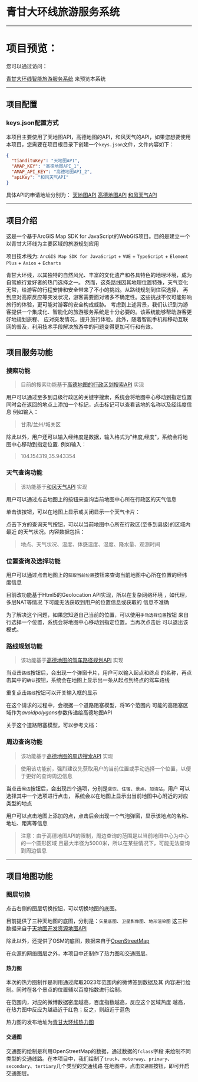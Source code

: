 # 青甘大环线旅游服务系统

---
# 项目预览：
您可以通过访问：

[青甘大环线智能旅游服务系统](https://qg.zenithangle.top/)
来预览本系统

---
## 项目配置
### keys.json配置方式
本项目主要使用了天地图API，高德地图的API，和风天气的API，如果您想要使用本项目，您需要在项目根目录下创建一个`keys.json`文件，文件内容如下：
```json
{
  "tiandituKey": "天地图API",
  "AMAP_KEY": "高德地图API_1",
  "AMAP_API_KEY": "高德地图API_2",
  "apiKey": "和风天气API"
}
```

具体API的申请地址分别为：
    [天地图API](http://lbs.tianditu.gov.cn/home.html)
    [高德地图API](https://lbs.amap.com/)
    [和风天气API](https://dev.qweather.com/)

---
## 项目介绍

这是一个基于ArcGIS Map SDK for JavaScript的WebGIS项目。目的是建立一个以青甘大环线为主要区域的旅游规划应用

项目技术栈为: `ArcGIS Map SDK for JavaScript` + `VUE` + `TypeScript` + `Element Plus` + `Axios` + `Echarts`

青甘大环线，以其独特的自然风光、丰富的文化遗产和各具特色的地理环境，成为自驾旅行爱好者的热门选择之一。
然而，这条路线因其地理位置特殊，天气变化无常，给游客的行程安排和安全带来了不小的挑战。从路线规划到住宿选择，
再到应对高原反应等突发状况，游客需要面对诸多不确定性。这些挑战不仅可能影响旅行的体验，更可能对游客的安全构成威胁。
考虑到上述背景，我们认识到为游客提供一个集成化、智能化的旅游服务系统是十分必要的。该系统能够帮助游客更好地规划旅程、
应对突发情况，提升旅行体验。此外，随着智能手机和移动互联网的普及，利用技术手段解决旅游中的问题变得更加可行和有效。

---

## 项目服务功能

### 搜索功能

>目前的搜索功能基于[高德地图的行政区划搜索API](https://lbs.amap.com/api/webservice/guide/api/district)
实现

用户可以通过至多到县级行政区的关键字搜索，系统会将地图中心移动到指定位置
同时会在返回的地点上添加一个标记，点击标记可以查看该地的名称以及经纬度信息
例如输入：

> 甘肃/兰州/城关区


除此以外，用户还可以输入经纬度是数据，输入格式为"纬度,经度"，系统会将地图中心移动到指定位置.
例如输入：

> 104.154319,35.943354

### 天气查询功能

>该功能基于[和风天气API](https://dev.qweather.com/docs/api/weather/weather-now/)
实现

用户可以通过点击地图上的按钮来查询当前地图中心所在行政区的天气信息

单击该按钮，可以在地图上显示或关闭显示一个天气卡片：

点击下方的查询天气按钮，可以以当前地图中心所在行政区(至多到县级)的区域内最近
的天气状况。内容数据包括：

> 地点、天气状况、温度、体感温度、湿度、降水量、观测时间

### 位置查询及选择功能

用户可以通过点击地图上的`获取当前位置`按钮来查询当前地图中心所在位置的经纬度信息

目前改功能基于Html5的Geolocation API实现，所以在复杂网络环境
，如代理，多层NAT等情况 下可能无法获取到用户的位置信息或获取的
信息不准确

为了解决这个问题，如果您知道自己当前的位置，可以使用`手动选择位置`按钮
来自行选择一个位置，系统会将地图中心移动到指定位置。当再次点击后
可以退出该模式。

### 路线规划功能
>该功能基于[高德地图的驾车路径规划API](https://lbs.amap.com/api/webservice/guide/api/direction)
实现

当点击`路线`按钮后，会出现一个弹窗卡片，用户可以输入起点和终点
的名称，再点击其中的`确认`按钮，系统会在地图上显示出一条从起点到终点的驾车路线

重复点击`路线`按钮可以开关输入框的显示

在这个请求的过程中，会根据一个道路阻塞模型，将16个范围内
可能的高阻塞区域作为*avoidpolygons*参数传递给高德地图API

关于这个道路阻塞模型，可以参考文档：



### 周边查询功能
>该功能基于[高德地图的周边搜索API](https://lbs.amap.com/api/webservice/guide/api/search)
实现

>使用该功能前，强烈建议先获取用户的当前位置或手动选择一个位置，以便于更好的查询周边信息

当点击`周边`按钮后，会出现四个选项，分别是`餐饮`、`住宿`、`景点`、`加油站`，用户
可以选择其中一个选项进行点击，
系统会以在地图上显示出当前地图中心附近的对应类型的地点

用户可以点击地图上添加的点，点击后会出现一个气泡弹窗，显示该地点的名称、地址、距离等信息

> 注意：由于高德地图API的限制，周边查询的范围是以当前地图中心为中心的一个圆形区域
> 且最大半径为5000米，所以在某些情况下，可能无法查询到周边信息

---
## 项目地图功能


### 图层切换
点击右侧的图层切换按钮，可以切换地图的底图。

目前提供了三种天地图的底图，分别是：`矢量底图`、`卫星影像图`、`地形渲染图`
这三种数据来自于[天地图开发资源地图API](http://lbs.tianditu.gov.cn/server/MapService.html)

除此以外，还提供了OSM的底图，数据来自于[OpenStreetMap](https://www.openstreetmap.org/)

在众源的网络图层之外，本项目中还制作了热力图和交通图层。
#### 热力图
本次的热力图制作是利用通过爬取2023年范围内的微博签到数据及其
内容进行绘制。同时在各个景点的位置辅以百度指数进行绘制。

在范围内，对应的微博数据密度越高，百度指数越高，反应这个区域热度
越高，在热力图中反应为越趋近于红色；反之，则趋近于蓝色

热力图的发布地址为[青甘大环线热力图](https://data.lzu.edu.cn/server/rest/services/%E6%A2%81%E6%AD%A3%E7%82%9C_%E9%9D%92%E7%94%98%E5%A4%A7%E7%8E%AF%E7%BA%BF/HotPoint/MapServer)

#### 交通图
交通图的绘制是利用OpenStreetMap的数据，通过数据的`fclass`字段
来绘制不同类型的交通线路。在本项目中，我们绘制了`truck`、`motorway`、`primary`、`secondary`、`tertiary`几个类型的交通线路
在地图中，点击`交通图`按钮，即可开启交通图层。

